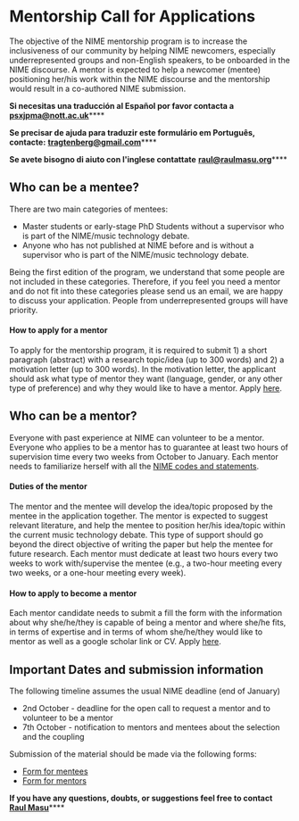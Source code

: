 # Mentorship Call for Applications

The objective of the NIME mentorship program is to increase the inclusiveness of our community by helping NIME newcomers, especially underrepresented groups and non-English speakers, to be onboarded in the NIME discourse. A mentor is expected to help a newcomer (mentee) positioning her/his work within the NIME discourse and the mentorship would result in a co-authored NIME submission.

**Si necesitas una traducción al Español por favor contacta a** [**psxjpma@nott.ac.uk**](https://emailto:psxjpma@nott.ac.uk)****

**Se precisar de ajuda para traduzir este formulário em Português, contacte:** [**tragtenberg@gmail.com**](https://emailto:tragtenberg@gmail.com)****

**Se avete bisogno di aiuto con l'inglese contattate** [**raul@raulmasu.org**](https://emailto:raul@raulmasu.org)****

## Who can be a mentee?

There are two main categories of mentees:

* Master students or early-stage PhD Students without a supervisor who is part of the NIME/music technology debate.
* Anyone who has not published at NIME before and is without a supervisor who is part of the NIME/music technology debate.

Being the first edition of the program, we understand that some people are not included in these categories. Therefore, if you feel you need a mentor and do not fit into these categories please send us an email, we are happy to discuss your application. People from underrepresented groups will have priority.

#### How to apply for a mentor

To apply for the mentorship program, it is required to submit 1) a short paragraph (abstract) with a research topic/idea (up to 300 words) and 2) a motivation letter (up to 300 words). In the motivation letter, the applicant should ask what type of mentor they want (language, gender, or any other type of preference) and why they would like to have a mentor. Apply [here](https://vault.oddworlds.org/apps/forms/9jQNeaet4FnJD49c).

## Who can be a mentor?

Everyone with past experience at NIME can volunteer to be a mentor. Everyone who applies to be a mentor has to guarantee at least two hours of supervision time every two weeks from October to January. Each mentor needs to familiarize herself with all the [NIME codes and statements](https://www.nime.org/statements/).

#### Duties of the mentor

The mentor and the mentee will develop the idea/topic proposed by the mentee in the application together. The mentor is expected to suggest relevant literature, and help the mentee to position her/his idea/topic within the current music technology debate. This type of support should go beyond the direct objective of writing the paper but help the mentee for future research. Each mentor must dedicate at least two hours every two weeks to work with/supervise the mentee (e.g., a two-hour meeting every two weeks, or a one-hour meeting every week).

#### How to apply to become a mentor

Each mentor candidate needs to submit a fill the form with the information about why she/he/they is capable of being a mentor and where she/he fits, in terms of expertise and in terms of whom she/he/they would like to mentor as well as a google scholar link or CV. Apply [here](https://vault.oddworlds.org/apps/forms/w88DdRxJomykJ3WM).

## Important Dates and submission information

The following timeline assumes the usual NIME deadline (end of January)

* 2nd October - deadline for the open call to request a mentor and to volunteer to be a mentor
* 7th October - notification to mentors and mentees about the selection and the coupling

Submission of the material should be made via the following forms:

* [Form for mentees](https://vault.oddworlds.org/apps/forms/9jQNeaet4FnJD49c)
* [Form for mentors](https://vault.oddworlds.org/apps/forms/w88DdRxJomykJ3WM)

**If you have any questions, doubts, or suggestions feel free to contact** [**Raul Masu**](https://emailto:raul@raulmasu.org)****
